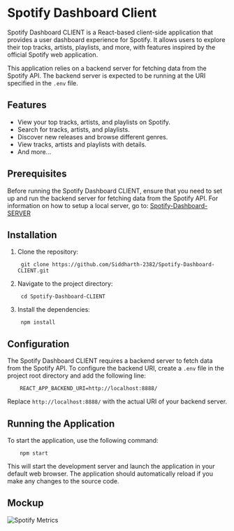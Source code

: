 # Spotify Dashboard Client

Spotify Dashboard CLIENT is a React-based client-side application that provides a user dashboard experience for Spotify. It allows users to explore their top tracks, artists, playlists, and more, with features inspired by the official Spotify web application.

This application relies on a backend server for fetching data from the Spotify API. The backend server is expected to be running at the URI specified in the `.env` file.

## Features

- View your top tracks, artists, and playlists on Spotify.
- Search for tracks, artists, and playlists.
- Discover new releases and browse different genres.
- View tracks, artists and playlists with details.
- And more...

## Prerequisites

Before running the Spotify Dashboard CLIENT, ensure that you need to set up and run the backend server for fetching data from the Spotify API. For information on how to setup a local server, go to:
[Spotify-Dashboard-SERVER](https://github.com/Siddharth-2382/Spotify-Dashboard-SERVER#readme)

## Installation

1. Clone the repository:

        git clone https://github.com/Siddharth-2382/Spotify-Dashboard-CLIENT.git
2. Navigate to the project directory:

        cd Spotify-Dashboard-CLIENT
3. Install the dependencies:

        npm install

## Configuration

The Spotify Dashboard CLIENT requires a backend server to fetch data from the Spotify API. To configure the backend URI, create a `.env` file in the project root directory and add the following line:

        REACT_APP_BACKEND_URI=http://localhost:8888/

Replace `http://localhost:8888/` with the actual URI of your backend server.

## Running the Application
To start the application, use the following command:

        npm start

This will start the development server and launch the application in your default web browser. The application should automatically reload if you make any changes to the source code.

## Mockup

![Spotify Metrics](https://github.com/Siddharth-2382/Spotify-Dashboard-CLIENT/assets/94699055/8b3db128-ba11-43bf-9b66-e2b71518d681)
